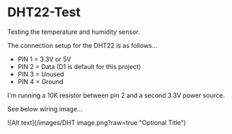# DHT22-Test

Testing the temperature and humidity sensor.

The connection setup for the DHT22 is as follows...

* PIN 1 = 3.3V or 5V
* PIN 2 = Data (D1 is default for this project)
* PIN 3 = Unused
* PIN 4 = Ground

I'm running a 10K resistor between pin 2 and a second 3.3V power source.

See below wiring image...

![Alt text](/images/DHT image.png?raw=true "Optional Title")
